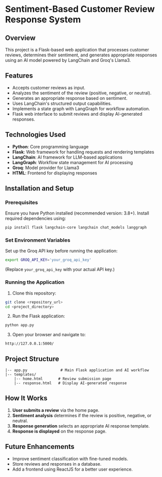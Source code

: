 # Sentiment-Based Customer Review Response System

## Overview
This project is a Flask-based web application that processes customer reviews, determines their sentiment, and generates appropriate responses using an AI model powered by LangChain and Groq's Llama3.

## Features
- Accepts customer reviews as input.
- Analyzes the sentiment of the review (positive, negative, or neutral).
- Generates an appropriate response based on sentiment.
- Uses LangChain's structured output capabilities.
- Implements a state graph with LangGraph for workflow automation.
- Flask web interface to submit reviews and display AI-generated responses.

## Technologies Used
- **Python**: Core programming language
- **Flask**: Web framework for handling requests and rendering templates
- **LangChain**: AI framework for LLM-based applications
- **LangGraph**: Workflow state management for AI processing
- **Groq**: Model provider for Llama3
- **HTML**: Frontend for displaying responses

## Installation and Setup
### Prerequisites
Ensure you have Python installed (recommended version: 3.8+). Install required dependencies using:
```bash
pip install flask langchain-core langchain chat_models langgraph
```

### Set Environment Variables
Set up the Groq API key before running the application:
```bash
export GROQ_API_KEY='your_groq_api_key'
```
(Replace `your_groq_api_key` with your actual API key.)

### Running the Application
1. Clone this repository:
```bash
git clone <repository_url>
cd <project_directory>
```
2. Run the Flask application:
```bash
python app.py
```
3. Open your browser and navigate to:
```
http://127.0.0.1:5000/
```

## Project Structure
```
|-- app.py               # Main Flask application and AI workflow
|-- templates/
    |-- home.html       # Review submission page
    |-- response.html   # Display AI-generated response
```

## How It Works
1. **User submits a review** via the home page.
2. **Sentiment analysis** determines if the review is positive, negative, or neutral.
3. **Response generation** selects an appropriate AI response template.
4. **Response is displayed** on the response page.

## Future Enhancements
- Improve sentiment classification with fine-tuned models.
- Store reviews and responses in a database.
- Add a frontend using ReactJS for a better user experience.
